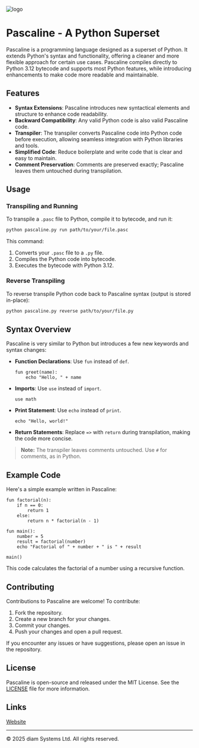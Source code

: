 ![logo](https://github.com/user-attachments/assets/ffce45b2-bd9f-4908-a67c-182b1c9beef9)

# Pascaline - A Python Superset

Pascaline is a programming language designed as a superset of Python. It extends Python's syntax and functionality, offering a cleaner and more flexible approach for certain use cases. Pascaline compiles directly to Python 3.12 bytecode and supports most Python features, while introducing enhancements to make code more readable and maintainable.

## Features

- **Syntax Extensions**: Pascaline introduces new syntactical elements and structure to enhance code readability.
- **Backward Compatibility**: Any valid Python code is also valid Pascaline code.
- **Transpiler**: The transpiler converts Pascaline code into Python code before execution, allowing seamless integration with Python libraries and tools.
- **Simplified Code**: Reduce boilerplate and write code that is clear and easy to maintain.
- **Comment Preservation**: Comments are preserved exactly; Pascaline leaves them untouched during transpilation.

## Usage

### Transpiling and Running

To transpile a `.pasc` file to Python, compile it to bytecode, and run it:

```bash
python pascaline.py run path/to/your/file.pasc
```

This command:
1. Converts your `.pasc` file to a `.py` file.
2. Compiles the Python code into bytecode.
3. Executes the bytecode with Python 3.12.

### Reverse Transpiling

To reverse transpile Python code back to Pascaline syntax (output is stored in-place):

```bash
python pascaline.py reverse path/to/your/file.py
```

## Syntax Overview

Pascaline is very similar to Python but introduces a few new keywords and syntax changes:

- **Function Declarations**: Use `fun` instead of `def`.
  
  ```pascaline
  fun greet(name):
      echo "Hello, " + name
  ```

- **Imports**: Use `use` instead of `import`.

  ```pascaline
  use math
  ```

- **Print Statement**: Use `echo` instead of `print`.

  ```pascaline
  echo "Hello, world!"
  ```

- **Return Statements**: Replace `=>` with `return` during transpilation, making the code more concise.

> **Note:** The transpiler leaves comments untouched. Use `#` for comments, as in Python.

## Example Code

Here's a simple example written in Pascaline:

```pascaline
fun factorial(n):
    if n == 0:
        return 1
    else:
        return n * factorial(n - 1)

fun main():
    number = 5
    result = factorial(number)
    echo "Factorial of " + number + " is " + result

main()
```

This code calculates the factorial of a number using a recursive function.

## Contributing

Contributions to Pascaline are welcome! To contribute:

1. Fork the repository.
2. Create a new branch for your changes.
3. Commit your changes.
4. Push your changes and open a pull request.

If you encounter any issues or have suggestions, please open an issue in the repository.

## License

Pascaline is open-source and released under the MIT License. See the [LICENSE](LICENSE) file for more information.

## Links

[Website](https://diamsystems.odoo.com/pascaline)

---

© 2025 diam Systems Ltd. All rights reserved.

